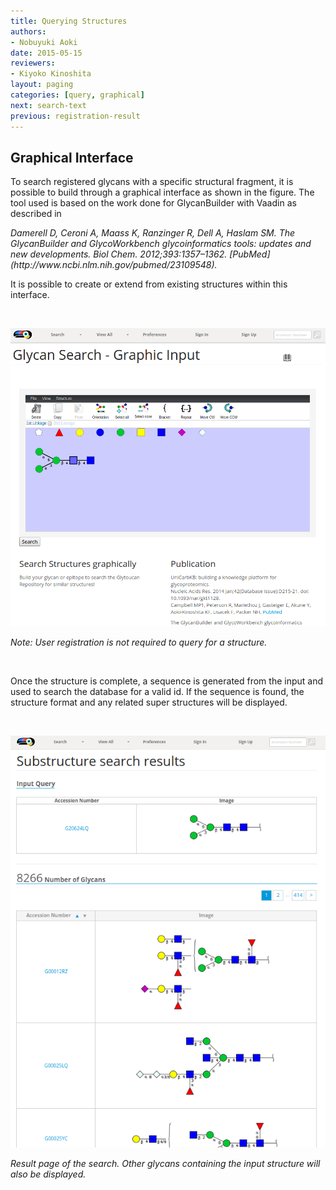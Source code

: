 ```yaml
---
title: Querying Structures
authors:
- Nobuyuki Aoki
date: 2015-05-15
reviewers:
- Kiyoko Kinoshita
layout: paging
categories: [query, graphical]
next: search-text
previous: registration-result
---
```


Graphical Interface
------------

To search registered glycans with a specific structural fragment, it is possible to build through a graphical interface as shown in the figure.  The tool used is based on the work done for GlycanBuilder with Vaadin as described in

<cite>
 Damerell D, Ceroni A, Maass K, Ranzinger R, Dell A, Haslam SM. The GlycanBuilder and GlycoWorkbench glycoinformatics tools: updates and new developments. Biol Chem. 2012;393:1357–1362. [PubMed](http://www.ncbi.nlm.nih.gov/pubmed/23109548).
</cite>

It is possible to create or extend from existing structures within this interface.

<br>

![Glytoucan Graphical Interface](/images/manual/search-graphical.png)

_Note: User registration is not required to query for a structure._

<br>

Once the structure is complete, a sequence is generated from the input and used to search the database for a valid id.  If the sequence is found, the structure format and any related super structures will be displayed.

<br>

![Glytoucan Graphical Interface Results](/images/manual/search-result.png)

_Result page of the search.  Other glycans containing the input structure will also be displayed._
